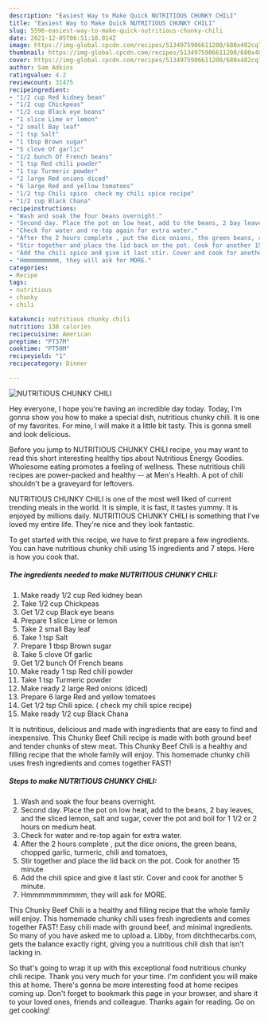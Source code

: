 ```yaml
---
description: "Easiest Way to Make Quick NUTRITIOUS CHUNKY CHILI"
title: "Easiest Way to Make Quick NUTRITIOUS CHUNKY CHILI"
slug: 5596-easiest-way-to-make-quick-nutritious-chunky-chili
date: 2021-12-05T06:51:18.014Z
image: https://img-global.cpcdn.com/recipes/5134975906611200/680x482cq70/nutritious-chunky-chili-recipe-main-photo.jpg
thumbnail: https://img-global.cpcdn.com/recipes/5134975906611200/680x482cq70/nutritious-chunky-chili-recipe-main-photo.jpg
cover: https://img-global.cpcdn.com/recipes/5134975906611200/680x482cq70/nutritious-chunky-chili-recipe-main-photo.jpg
author: Sam Adkins
ratingvalue: 4.2
reviewcount: 31475
recipeingredient:
- "1/2 cup Red kidney bean"
- "1/2 cup Chickpeas"
- "1/2 cup Black eye beans"
- "1 slice Lime or lemon"
- "2 small Bay leaf"
- "1 tsp Salt"
- "1 tbsp Brown sugar"
- "5 clove Of garlic"
- "1/2 bunch Of French beans"
- "1 tsp Red chili powder"
- "1 tsp Turmeric powder"
- "2 large Red onions diced"
- "6 large Red and yellow tomatoes"
- "1/2 tsp Chili spice  check my chili spice recipe"
- "1/2 cup Black Chana"
recipeinstructions:
- "Wash and soak the four beans overnight."
- "Second day. Place the pot on low heat, add to the beans, 2 bay leaves, and the sliced lemon, salt and sugar, cover the pot and boil for 1 1/2 or 2 hours on medium heat."
- "Check for water and re-top again for extra water."
- "After the 2 hours complete , put the dice onions, the green beans, chopped garlic, turmeric, chili and tomatoes,"
- "Stir together and place the lid back on the pot. Cook for another 15 minute"
- "Add the chili spice and give it last stir. Cover and cook for another 5 minute."
- "Hmmmmmmmmmm, they will ask for MORE."
categories:
- Recipe
tags:
- nutritious
- chunky
- chili

katakunci: nutritious chunky chili 
nutrition: 138 calories
recipecuisine: American
preptime: "PT37M"
cooktime: "PT50M"
recipeyield: "1"
recipecategory: Dinner

---
```



![NUTRITIOUS CHUNKY CHILI](https://img-global.cpcdn.com/recipes/5134975906611200/680x482cq70/nutritious-chunky-chili-recipe-main-photo.jpg)

Hey everyone, I hope you're having an incredible day today. Today, I'm gonna show you how to make a special dish, nutritious chunky chili. It is one of my favorites. For mine, I will make it a little bit tasty. This is gonna smell and look delicious.

Before you jump to NUTRITIOUS CHUNKY CHILI recipe, you may want to read this short interesting healthy tips about Nutritious Energy Goodies. Wholesome eating promotes a feeling of wellness. These nutritious chili recipes are power-packed and healthy -- at Men&#39;s Health. A pot of chili shouldn&#39;t be a graveyard for leftovers.

NUTRITIOUS CHUNKY CHILI is one of the most well liked of current trending meals in the world. It is simple, it is fast, it tastes yummy. It is enjoyed by millions daily. NUTRITIOUS CHUNKY CHILI is something that I've loved my entire life. They're nice and they look fantastic.


To get started with this recipe, we have to first prepare a few ingredients. You can have nutritious chunky chili using 15 ingredients and 7 steps. Here is how you cook that.

<!--inarticleads1-->

##### The ingredients needed to make NUTRITIOUS CHUNKY CHILI:

1. Make ready 1/2 cup Red kidney bean
1. Take 1/2 cup Chickpeas
1. Get 1/2 cup Black eye beans
1. Prepare 1 slice Lime or lemon
1. Take 2 small Bay leaf
1. Take 1 tsp Salt
1. Prepare 1 tbsp Brown sugar
1. Take 5 clove Of garlic
1. Get 1/2 bunch Of French beans
1. Make ready 1 tsp Red chili powder
1. Take 1 tsp Turmeric powder
1. Make ready 2 large Red onions (diced)
1. Prepare 6 large Red and yellow tomatoes
1. Get 1/2 tsp Chili spice. ( check my chili spice recipe)
1. Make ready 1/2 cup Black Chana


It is nutritious, delicious and made with ingredients that are easy to find and inexpensive. This Chunky Beef Chili recipe is made with both ground beef and tender chunks of stew meat. This Chunky Beef Chili is a healthy and filling recipe that the whole family will enjoy. This homemade chunky chili uses fresh ingredients and comes together FAST! 

<!--inarticleads2-->

##### Steps to make NUTRITIOUS CHUNKY CHILI:

1. Wash and soak the four beans overnight.
1. Second day. Place the pot on low heat, add to the beans, 2 bay leaves, and the sliced lemon, salt and sugar, cover the pot and boil for 1 1/2 or 2 hours on medium heat.
1. Check for water and re-top again for extra water.
1. After the 2 hours complete , put the dice onions, the green beans, chopped garlic, turmeric, chili and tomatoes,
1. Stir together and place the lid back on the pot. Cook for another 15 minute
1. Add the chili spice and give it last stir. Cover and cook for another 5 minute.
1. Hmmmmmmmmmm, they will ask for MORE.


This Chunky Beef Chili is a healthy and filling recipe that the whole family will enjoy. This homemade chunky chili uses fresh ingredients and comes together FAST! Easy chili made with ground beef, and minimal ingredients. So many of you have asked me to upload a. Libby, from ditchthecarbs.com, gets the balance exactly right, giving you a nutritious chili dish that isn&#39;t lacking in. 

So that's going to wrap it up with this exceptional food nutritious chunky chili recipe. Thank you very much for your time. I'm confident you will make this at home. There's gonna be more interesting food at home recipes coming up. Don't forget to bookmark this page in your browser, and share it to your loved ones, friends and colleague. Thanks again for reading. Go on get cooking!
